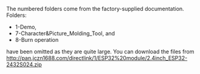 The numbered folders come from the factory-supplied documentation. 
Folders: 
* 1-Demo,
* 7-Character&Picture_Molding_Tool, and
* 8-Burn operation

have been omitted as they are quite large.
You can download the files from http://pan.jczn1688.com/directlink/1/ESP32%20module/2.4inch_ESP32-2432S024.zip
